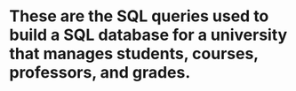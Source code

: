 # These are the SQL queries used to build a SQL database for a university that manages students, courses, professors, and grades.
